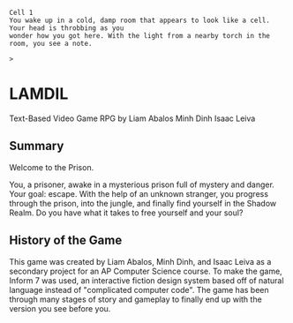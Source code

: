 ```
Cell 1
You wake up in a cold, damp room that appears to look like a cell. Your head is throbbing as you 
wonder how you got here. With the light from a nearby torch in the room, you see a note.

>
```
# LAMDIL

Text-Based Video Game RPG
by  Liam Abalos
    Minh Dinh
    Isaac Leiva

## Summary

Welcome to the Prison.

You, a prisoner, awake in a mysterious prison full of mystery and danger. Your goal: escape.
With the help of an unknown stranger, you progress through the prison, into the jungle, and 
finally find yourself in the Shadow Realm. Do you have what it takes to free yourself and
your soul?

## History of the Game

This game was created by Liam Abalos, Minh Dinh, and Isaac Leiva as a secondary project for
an AP Computer Science course. To make the game, Inform 7 was used, an interactive fiction
design system based off of natural language instead of "complicated computer code". The game
has been through many stages of story and gameplay to finally end up with the version you 
see before you.
